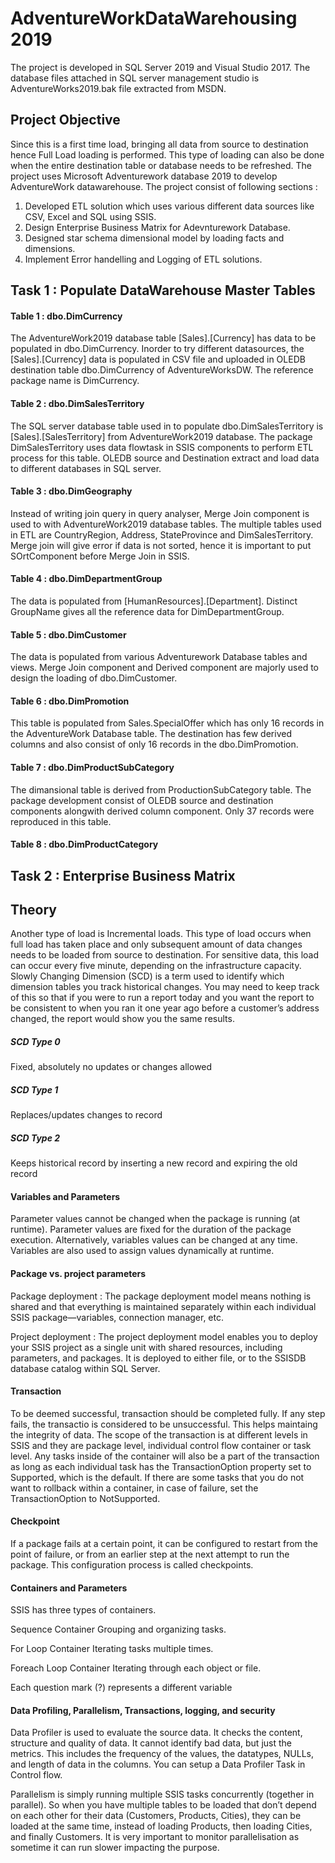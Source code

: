 # AdventureWorkDataWarehousing 2019

The project is developed in SQL Server 2019 and Visual Studio 2017. The database files attached in SQL server management studio is AdventureWorks2019.bak file extracted from MSDN.

## Project Objective

Since this is a first time load, bringing all data from source to destination hence Full Load loading is performed. This type of loading can also be done when the entire destination table or database needs to be refreshed. The project uses Microsoft Adventurework database 2019 to develop AdventureWork datawarehouse. The project consist of following sections :

1. Developed ETL solution which uses various different data sources like CSV, Excel and SQL using SSIS.
2. Design Enterprise Business Matrix for Adevnturework Database.
3. Designed star schema dimensional model by loading facts and dimensions.
4. Implement Error handelling and Logging of ETL solutions.


## Task 1 : Populate DataWarehouse Master Tables

#### Table 1 :  dbo.DimCurrency

The AdventureWork2019 database table [Sales].[Currency] has data to be populated in dbo.DimCurrency. Inorder to try different datasources, the [Sales].[Currency]  data is populated in CSV file and uploaded in OLEDB destination table dbo.DimCurrency of AdventureWorksDW. The reference package name is DimCurrency.

#### Table 2 :  dbo.DimSalesTerritory

The SQL server database table used in to populate dbo.DimSalesTerritory is [Sales].[SalesTerritory] from AdventureWork2019 database. The package DimSalesTerritory uses data flowtask in SSIS components to perform ETL process for this table. OLEDB source and Destination extract and load data to different databases in SQL server.

#### Table 3 :  dbo.DimGeography

Instead of writing join query in query analyser, Merge Join component is used to with AdventureWork2019 database tables. The multiple tables used in ETL are CountryRegion, Address, StateProvince and DimSalesTerritory. Merge join will give error if data is not sorted, hence it is important to put SOrtComponent before Merge Join in SSIS.
 
#### Table 4 : dbo.DimDepartmentGroup

The data is populated from [HumanResources].[Department]. Distinct GroupName gives all the reference data for DimDepartmentGroup.

#### Table 5 : dbo.DimCustomer

The data is populated from various Adventurework Database tables and views. Merge Join component and Derived component are majorly used to design the loading of dbo.DimCustomer. 

#### Table 6 : dbo.DimPromotion

This table is populated from Sales.SpecialOffer which has only 16 records in the AdventureWork Database table. The destination has few derived columns and also consist of only 16 records in the dbo.DimPromotion.

#### Table 7 : dbo.DimProductSubCategory

The dimansional table is derived from ProductionSubCategory table. The package development consist of OLEDB source and destination components alongwith derived column component. Only 37 records were reproduced in this table.


#### Table 8 : dbo.DimProductCategory



## Task 2 : Enterprise Business Matrix


## Theory

Another type of load is Incremental loads. This type of load occurs when full load has taken place and only subsequent amount of data changes needs to be loaded from source to destination. For sensitive data, this load can occur every five minute, depending on the infrastructure capacity. Slowly Changing Dimension (SCD) is a term used to identify which dimension tables you track historical changes. You may need to keep track of this so that if you were to run a report today and you want the report to be consistent to when you ran it one year ago before a customer’s address changed, the report would show you the same results.

##### SCD Type 0
Fixed, absolutely no updates or changes allowed

##### SCD Type 1 
Replaces/updates changes to record

##### SCD Type 2
Keeps historical record by inserting a new record and expiring the old record


#### Variables and Parameters

Parameter values cannot be changed when the package is running (at runtime). Parameter values are fixed for the duration of the package execution. Alternatively, variables values can be changed at any time. Variables are also used to assign values dynamically at runtime.


#### Package vs. project parameters

Package deployment : The package deployment model means nothing is shared and that everything is maintained separately within each individual SSIS package—variables, connection manager, etc.

Project deployment : The project deployment model enables you to deploy your SSIS project as a single unit with shared resources, including parameters, and packages. It is deployed to either file, or to the SSISDB database catalog within SQL Server.
 
#### Transaction

To be deemed successful, transaction should be completed fully. If any step fails, the transactio is considered to be unsuccessful. This helps maintaing the integrity of data. The scope of the transaction is at different levels in SSIS and they are package level, individual control flow container or task level. Any tasks inside of the container will also be a part of the transaction as long as each individual task has the TransactionOption property set to Supported, which is the default. If there are some tasks that you do not want to rollback within a container, in case of failure, set the TransactionOption to NotSupported.


#### Checkpoint

If a package fails at a certain point, it can be configured to restart from the point of failure, or from an earlier step at the next attempt to run the package. This configuration process is called checkpoints.

#### Containers and Parameters

SSIS has three types of containers.

Sequence Container Grouping and organizing tasks.

For Loop Container Iterating tasks multiple times.

Foreach Loop Container Iterating through each object or file.
 
Each question mark (?) represents a different variable 


#### Data Profiling, Parallelism, Transactions, logging, and security

Data Profiler is used to evaluate the source data. It checks the content, structure and quality of data. It cannot identify bad data, but just the metrics. This includes the frequency of the values, the datatypes, NULLs, and length of data in the columns. You can setup a Data Profiler Task in Control flow.

Parallelism is simply running multiple SSIS tasks concurrently (together in parallel). So when you have multiple tables to be loaded that don’t depend on each other for their data (Customers, Products, Cities), they can be loaded at the same time, instead of loading Products, then loading Cities, and finally Customers. It is very important to monitor parallelisation as sometime it can run slower impacting the purpose.


